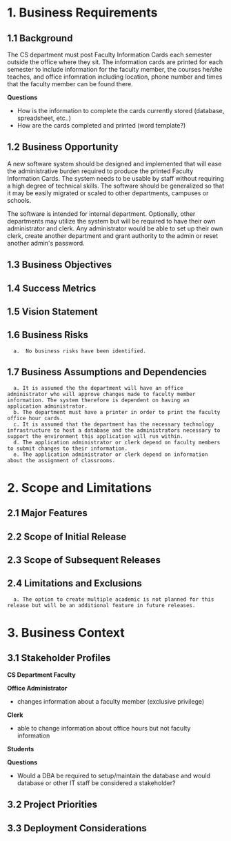 
# 1. Business Requirements

## 1.1 Background

The CS department must post Faculty Information Cards each semester outside the office where they sit.  The information cards are printed for each semester to include information for the faculty member, the courses he/she teaches, and office infomration including location, phone number and times that the faculty member can be found there.

__Questions__

* How is the information to complete the cards currently stored (database, spreadsheet, etc..)  
* How are the cards completed and printed (word template?)


## 1.2 Business Opportunity

A new software system should be designed and implemented that will ease the administrative burden required to produce the printed Faculty Information Cards.  The system needs to be usable by staff without requiring a high degree of technical skills.  The software should be generalized so that it may be easily migrated or scaled to other departments, campuses or schools.

The software is intended for internal department.  Optionally, other departments may utilize the system but will be required to have their own administrator and clerk.  Any administrator would be able to set up their own clerk, create another department and grant authority to the admin or reset another admin's password.


## 1.3 Business Objectives
## 1.4 Success Metrics
## 1.5 Vision Statement
## 1.6 Business Risks
      a.  No business risks have been identified.
      
## 1.7 Business Assumptions and Dependencies
      a. It is assumed the the department will have an office administrator who will approve changes made to faculty member information. The system therefore is dependent on having an application administrator.
      b. The department must have a printer in order to print the faculty office hour cards.
      c. It is assumed that the department has the necessary technology infrastructure to host a database and the administrators necessary to support the environment this application will run within.  
      d. The application administrator or clerk depend on faculty members to submit changes to their information.
      e. The application administrator or clerk depend on information about the assignment of classrooms.    

# 2. Scope and Limitations

## 2.1 Major Features

## 2.2 Scope of Initial Release

## 2.3 Scope of Subsequent Releases

##  2.4 Limitations and Exclusions
      a. The option to create multiple academic is not planned for this release but will be an additional feature in future releases. 

# 3. Business Context

## 3.1 Stakeholder Profiles

__CS Department Faculty__

__Office Administrator__

* changes information about a faculty member (exclusive privilege) 

__Clerk__

* able to change information about office hours but not faculty information

__Students__

__Questions__

* Would a DBA be required to setup/maintain the database and would database or other IT staff be considered a stakeholder?


## 3.2 Project Priorities

## 3.3 Deployment Considerations

